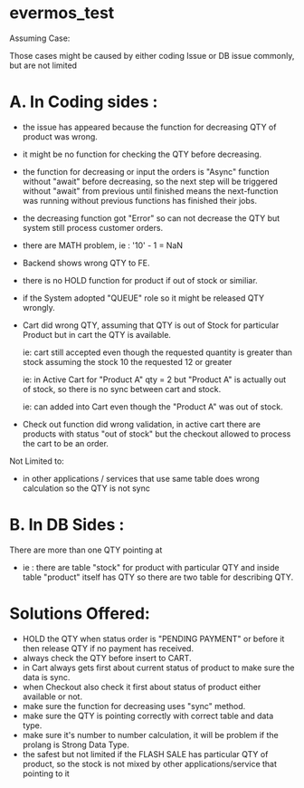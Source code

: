 # evermos_test
Assuming Case:

Those cases might be caused by either coding Issue or DB issue commonly, but are not limited

# A. In Coding sides : 
  - the issue has appeared because the function for decreasing QTY of product was wrong.
  - it might be no function for checking the QTY before decreasing.
  - the function for decreasing or input the orders is "Async" function without "await" before decreasing, so the 
  next step will be triggered without "await" from previous until finished means the next-function was running without previous functions has finished their jobs.
  - the decreasing function got "Error" so can not decrease the QTY but system still process customer orders.
  - there are MATH problem, ie : '10' - 1 = NaN
  - Backend shows wrong QTY to FE.
  - there is no HOLD function for product if out of stock or similiar.
  - if the System adopted "QUEUE" role so it might be released QTY wrongly.

  - Cart did wrong QTY, assuming that QTY is out of Stock for particular Product but in cart the QTY is available.

    ie: cart still accepted even though the requested quantity is greater than stock
    assuming the stock 10 the requested 12 or greater

    ie: in Active Cart for "Product A" qty = 2 but "Product A" is actually out of stock, so there is no sync between cart and stock.

    ie: can added into Cart even though the "Product A" was out of stock.

  - Check out function did wrong validation, in active cart there are products with status "out of stock" but the checkout allowed to process the cart to be an order.

  Not Limited to: 

  - in other applications / services that use same table does wrong calculation so the QTY is not sync

# B. In DB Sides : 

  There are more than one QTY pointing at

  - ie : there are table "stock" for product with particular QTY and inside table "product" itself has QTY so there are two table for describing QTY.


# Solutions Offered:

  - HOLD the QTY when status order is "PENDING PAYMENT" or before it then release QTY if no payment has received.
  - always check the QTY before insert to CART.
  - in Cart always gets first about current status of product to make sure the data is sync.
  - when Checkout also check it first about status of product either available or not.
  - make sure the function for decreasing uses "sync" method.
  - make sure the QTY is pointing correctly with correct table and data type.
  - make sure it's number to number calculation, it will be problem if the prolang is Strong Data Type.
  - the safest but not limited if the FLASH SALE has particular QTY of product, so the stock is not mixed by other applications/service that pointing to it